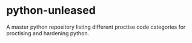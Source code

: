 # python-unleased
A master python repository listing different proctise code categories for proctising and hardening python.

